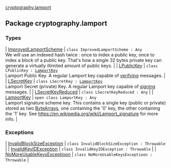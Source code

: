 [cryptography.lamport](.)

## Package cryptography.lamport

### Types

| [ImprovedLamportScheme](-improved-lamport-scheme/index.md) | `class ImprovedLamportScheme : Any`<br>We will use an indexed hash twice : once to index a public key, once to index a block of a public key.
That's how a single 32 bytes private key can generate a virtually illimited amount of public keys. |
| [LPublicKey](-l-public-key/index.md) | `class LPublicKey : `[`LamportKey`](-lamport-key/index.md)<br>Lamport Public Key. A regular Lamport key capable of [verifying](-l-public-key/verify.md) messages. |
| [LSecretKey](-l-secret-key/index.md) | `class LSecretKey : `[`LamportKey`](-lamport-key/index.md)<br>Lamport Secret (private) Key. A regular Lamport key capable of [signing](-l-secret-key/sign.md) messages. |
| [LSecretKeyReduced](-l-secret-key-reduced/index.md) | `class LSecretKeyReduced : Any` |
| [LamportKey](-lamport-key/index.md) | `open class LamportKey : Any`<br>Lamport signature scheme key. This contains a single key (public or private) stored as two [ByteArrays](#), one containing the '0' key, the other containing the '1' key. See https://en.wikipedia.org/wiki/Lamport_signature for more info. |

### Exceptions

| [InvalidBlockSizeException](-invalid-block-size-exception/index.md) | `class InvalidBlockSizeException : Throwable` |
| [InvalidKeyIDException](-invalid-key-i-d-exception/index.md) | `class InvalidKeyIDException : Throwable` |
| [NoMoreUsableKeysExceptioon](-no-more-usable-keys-exceptioon/index.md) | `class NoMoreUsableKeysExceptioon : Throwable` |

